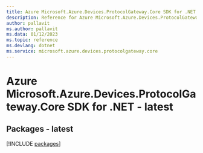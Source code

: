```yaml
---
title: Azure Microsoft.Azure.Devices.ProtocolGateway.Core SDK for .NET
description: Reference for Azure Microsoft.Azure.Devices.ProtocolGateway.Core SDK for .NET
author: pallavit
ms.author: pallavit
ms.data: 01/12/2023
ms.topic: reference
ms.devlang: dotnet
ms.service: microsoft.azure.devices.protocolgateway.core
---
```

# Azure Microsoft.Azure.Devices.ProtocolGateway.Core SDK for .NET - latest
## Packages - latest
[!INCLUDE [packages](microsoft.azure.devices.protocolgateway.core-index.md)]